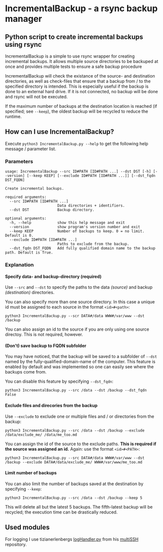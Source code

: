 # IncrementalBackup - a rsync backup manager

## Python script to create incremental backups using rsync

IncrementalBackup is a simple to use rsync wrapper for creating incremental
backups. It allows multiple source directories to be backuped at once and
provides multiple tests to ensure a safe backup procedure

IncrementalBackup will check the existance of the source- and destination
directories, as well as check-files that ensure that a backup from / to the
specified directory is intended. This is especially useful if the backup is done
to an external hard drive. If it is not connected, no backup will be done and
rsync will not be executed.

If the maximum number of backups at the destination location is reached
(if specified; see `--keep`), the oldest backup will be recycled to reduce the
runtime.

## How can I use IncrementalBackup?

Execute `python3 IncrementalBackup.py --help` to get the following help 
message / parameter list.

### Parameters

```
usage: IncrementalBackup --src ID#PATH [ID#PATH ...] --dst DST [-h] [--version] [--keep KEEP] [--exclude ID#PATH [ID#PATH ...]] [--dst_fqdn DST_FQDN]

Create incremental backups.

required arguments:
  --src ID#PATH [ID#PATH ...]
                        Data directories + identifiers.
  --dst DST             Backup directory.

optional arguments:
  -h, --help            show this help message and exit
  --version             show program's version number and exit
  --keep KEEP           Number of backups to keep. 0 = no limit. Default is 0.
  --exclude ID#PATH [ID#PATH ...]
                        Paths to exclude from the backup.
  --dst_fqdn DST_FQDN   Add fully qualified domain name to the backup path. Default is True.
```

### Explanation

#### Specify data- and backup-directory (required)

Use `--src` and `--dst` to specify the paths to the data *(source)* and
backup *(destination)* directories.

You can also specify more than one source directory. In this case a unique id
must be assigned to each source in the format `<id>#<path>`:

```
python3 IncrementalBackup.py --scr DATA#/data WWW#/var/www --dst /backup
```

You can also assign an id to the source if you are only using one source
directoy. This is not required, however.

#### (Don't) save backup to FQDN subfolder

You may have noticed, that the backup will be saved to a subfolder of `--dst` 
named by the fully-qualified-domain-name of the computer. This feature is
enabled by default and was implemented so one can easily see where the backups
come from.

You can disable this feature by specifying `--dst_fqdn`:

```
python3 IncrementalBackup.py --src /data --dst /backup --dst_fqdn False
```

#### Exclude files and direcories from the backup

Use `--exclude` to exclude one or multiple files and / or directories from the
backup:

```
python3 IncrementalBackup.py --src /data --dst /backup --exclude /data/exclude_me/ /data/me_too.md
```

You can assign the id of the source to the exclude paths. **This is required
if the source was assigned an id.** Again: use the format `<id>#<PATH>`:

```
python3 IncrementalBackup.py --src DATA#/data WWW#/var/www --dst /backup --exclude DATA#/data/exclude_me/ WWW#/var/www/me_too.md
```

#### Limit number of backups

You can also limit the number of backups saved at the destination by specifying
`--keep`:

```
python3 IncrementalBackup.py --src /data --dst /backup --keep 5
```

This will delete all but the latest 5 backups. The fifth-latest backup will be
recycled; the execution time can be drastically reduced.



## Used modules

For logging I use tizianerlenbergs [logHandler.py](https://github.com/tizianerlenberg/multiSSH/blob/6f48a3a5d0542fcb61682b9cb835b769b60e406b/logHandler.py) from his [multiSSH](https://github.com/tizianerlenberg/multiSSH) repository.
